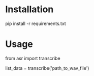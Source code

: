 # Installation
pip install -r requirements.txt

# Usage
from asr import transcribe

list_data = transcribe('path_to_wav_file')
